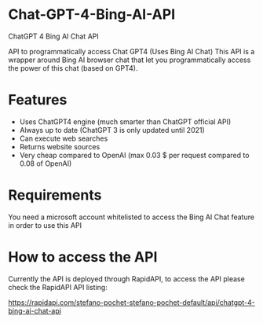 # Chat-GPT-4-Bing-AI-API
ChatGPT 4 Bing AI Chat API

API to programmatically access Chat GPT4 (Uses Bing AI Chat)
This API is a wrapper around Bing AI browser chat that let you programmatically access the power of this chat (based on GPT4).

# Features
- Uses ChatGPT4 engine (much smarter than ChatGPT official API)
- Always up to date (ChatGPT 3 is only updated until 2021)
- Can execute web searches
- Returns website sources
- Very cheap compared to OpenAI (max 0.03 $ per request compared to 0.08 of OpenAI)

# Requirements
You need a microsoft account whitelisted to access the Bing AI Chat feature in order to use this API

# How to access the API
Currently the API is deployed through RapidAPI, to access the API please check the RapidAPI API listing:

https://rapidapi.com/stefano-pochet-stefano-pochet-default/api/chatgpt-4-bing-ai-chat-api
